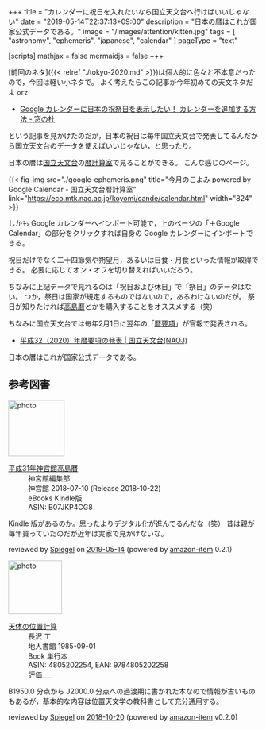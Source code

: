 +++
title = "カレンダーに祝日を入れたいなら国立天文台へ行けばいいじゃない"
date =  "2019-05-14T22:37:13+09:00"
description = "日本の暦はこれが国家公式データである。"
image = "/images/attention/kitten.jpg"
tags = [ "astronomy", "ephemeris", "japanese", "calendar" ]
pageType = "text"

[scripts]
  mathjax = false
  mermaidjs = false
+++

[前回のネタ]({{< relref "./tokyo-2020.md" >}})は個人的に色々と不本意だったので，今回は軽い小ネタで。
よく考えたらこの記事が今年初めての天文ネタだよ `orz`

- [Google カレンダーに日本の祝祭日を表示したい！ カレンダーを追加する方法 - 窓の杜](https://forest.watch.impress.co.jp/docs/serial/chrometips/1184245.html)

という記事を見かけたのだが，日本の祝日は毎年国立天文台で発表してるんだから国立天文台のデータを使えばいいじゃない，と思ったり。

日本の暦は[国立天文台]の[暦計算室]で見ることができる。
こんな感じのページ。

{{< fig-img src="./google-ephemeris.png" title="今月のこよみ powered by Google Calendar - 国立天文台暦計算室" link="https://eco.mtk.nao.ac.jp/koyomi/cande/calendar.html" width="824" >}}

しかも Google カレンダーへインポート可能で，上のページの「＋Google Calendar」の部分をクリックすれば自身の Google カレンダーにインポートできる。

祝日だけでなく二十四節気や朔望月，あるいは日食・月食といった情報が取得できる。
必要に応じてオン・オフを切り替えればいいだろう。

ちなみに上記データで見れるのは「祝日および休日」で「祭日」のデータはない。
つか，祭日は国家が規定するものではないので，あるわけないのだが。
祭日が知りたければ[高島暦](https://www.amazon.co.jp/exec/obidos/ASIN/B07JKP4CG8/baldandersinf-22/ "平成31年神宮館高島暦 | 神宮館編集部 | 占い | Kindleストア | Amazon")とかを購入することをオススメする（笑）

ちなみに国立天文台では毎年2月1日に翌年の「[暦要項](https://eco.mtk.nao.ac.jp/koyomi/yoko/ "暦要項 - 国立天文台暦計算室")」が官報で発表される。

- [平成32（2020）年暦要項の発表 | 国立天文台(NAOJ)](https://www.nao.ac.jp/news/topics/2019/20190201-rekiyoko.html)

日本の暦はこれが国家公式データである。

[国立天文台]: https://www.nao.ac.jp/ "国立天文台(NAOJ)"
[暦計算室]: https://eco.mtk.nao.ac.jp/koyomi/ "国立天文台 天文情報センター 暦計算室"

## 参考図書

<div class="hreview">
  <div class="photo"><a class="item url" href="https://www.amazon.co.jp/%E5%B9%B3%E6%88%9031%E5%B9%B4%E7%A5%9E%E5%AE%AE%E9%A4%A8%E9%AB%98%E5%B3%B6%E6%9A%A6-%E7%A5%9E%E5%AE%AE%E9%A4%A8%E7%B7%A8%E9%9B%86%E9%83%A8-ebook/dp/B07JKP4CG8?SubscriptionId=AKIAJYVUJ3DMTLAECTHA&tag=baldandersinf-22&linkCode=xm2&camp=2025&creative=165953&creativeASIN=B07JKP4CG8"><img src="https://images-fe.ssl-images-amazon.com/images/I/51wFsGhTlrL._SL160_.jpg" width="113" alt="photo"></a></div>
  <dl class="fn">
    <dt><a href="https://www.amazon.co.jp/%E5%B9%B3%E6%88%9031%E5%B9%B4%E7%A5%9E%E5%AE%AE%E9%A4%A8%E9%AB%98%E5%B3%B6%E6%9A%A6-%E7%A5%9E%E5%AE%AE%E9%A4%A8%E7%B7%A8%E9%9B%86%E9%83%A8-ebook/dp/B07JKP4CG8?SubscriptionId=AKIAJYVUJ3DMTLAECTHA&tag=baldandersinf-22&linkCode=xm2&camp=2025&creative=165953&creativeASIN=B07JKP4CG8">平成31年神宮館高島暦</a></dt>
	<dd>神宮館編集部</dd>
    <dd>神宮館 2018-07-10 (Release 2018-10-22)</dd>
    <dd>eBooks Kindle版</dd>
    <dd>ASIN: B07JKP4CG8</dd>
  </dl>
  <p class="description">Kindle 版があるのか。思ったよりデジタル化が進んでるんだな（笑） 昔は親が毎年買っていたのだが近年は実家で見かけないな。</p>
  <p class="powered-by" >reviewed by <a href='#maker' class='reviewer'>Spiegel</a> on <abbr class="dtreviewed" title="2019-05-14">2019-05-14</abbr> (powered by <a href="https://github.com/spiegel-im-spiegel/amazon-item" >amazon-item</a> 0.2.1)</p>
</div>

<div class="hreview">
  <div class="photo"><a class="item url" href="https://www.amazon.co.jp/%E5%A4%A9%E4%BD%93%E3%81%AE%E4%BD%8D%E7%BD%AE%E8%A8%88%E7%AE%97-%E9%95%B7%E6%B2%A2-%E5%B7%A5/dp/4805202254?SubscriptionId=AKIAJYVUJ3DMTLAECTHA&tag=baldandersinf-22&linkCode=xm2&camp=2025&creative=165953&creativeASIN=4805202254"><img src="https://images-fe.ssl-images-amazon.com/images/I/51mQCyP04rL._SL160_.jpg" width="108" alt="photo"></a></div>
  <dl class="fn">
    <dt><a href="https://www.amazon.co.jp/%E5%A4%A9%E4%BD%93%E3%81%AE%E4%BD%8D%E7%BD%AE%E8%A8%88%E7%AE%97-%E9%95%B7%E6%B2%A2-%E5%B7%A5/dp/4805202254?SubscriptionId=AKIAJYVUJ3DMTLAECTHA&tag=baldandersinf-22&linkCode=xm2&camp=2025&creative=165953&creativeASIN=4805202254">天体の位置計算</a></dt>
	<dd>長沢 工</dd>
    <dd>地人書館 1985-09-01</dd>
    <dd>Book 単行本</dd>
    <dd>ASIN: 4805202254, EAN: 9784805202258</dd>
    <dd>評価<abbr class="rating fa-sm" title="4">&nbsp;<i class="fas fa-star"></i>&nbsp;<i class="fas fa-star"></i>&nbsp;<i class="fas fa-star"></i>&nbsp;<i class="fas fa-star"></i>&nbsp;<i class="far fa-star"></i></abbr></dd>
  </dl>
  <p class="description">B1950.0 分点から J2000.0 分点への過渡期に書かれた本なので情報が古いものもあるが，基本的な内容は位置天文学の教科書として充分通用する。</p>
  <p class="powered-by" >reviewed by <a href='#maker' class='reviewer'>Spiegel</a> on <abbr class="dtreviewed" title="2018-10-20">2018-10-20</abbr> (powered by <a href="https://github.com/spiegel-im-spiegel/amazon-item" >amazon-item</a> v0.2.0)</p>
</div>
